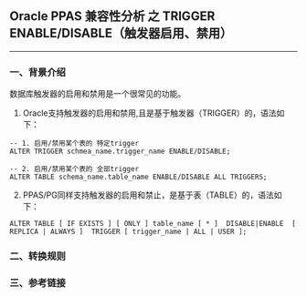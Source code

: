 ## Oracle PPAS 兼容性分析 之 TRIGGER ENABLE/DISABLE（触发器启用、禁用）
---

### 一、背景介绍
数据库触发器的启用和禁用是一个很常见的功能。

1. Oracle支持触发器的启用和禁用,且是基于触发器（TRIGGER）的，语法如下：

```
-- 1. 启用/禁用某个表的 特定trigger
ALTER TRIGGER schmea_name.trigger_name ENABLE/DISABLE;

-- 2. 启用/禁用某个表的 全部trigger
ALTER TABLE schema_name.table_name ENABLE/DISABLE ALL TRIGGERS;
```

2. PPAS/PG同样支持触发器的启用和禁止，是基于表（TABLE）的，语法如下：
```
ALTER TABLE [ IF EXISTS ] [ ONLY ] table_name [ * ]  DISABLE|ENABLE  [ REPLICA | ALWAYS ]  TRIGGER [ trigger_name | ALL | USER ];
```


### 二、转换规则


### 三、参考链接
